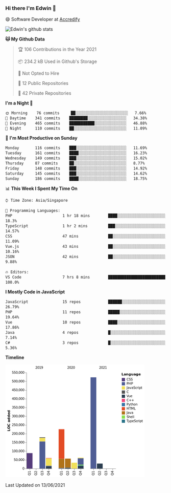 ### Hi there I'm Edwin 👋


😄 Software Developer at [Accredify](https://accredify.io/)


![Edwin's github stats](https://github-readme-stats.vercel.app/api?username=edwinkkh&show_icons=true&count_private=true) 


<!--START_SECTION:waka-->
**🐱 My Github Data** 

> 🏆 106 Contributions in the Year 2021
 > 
> 📦 234.2 kB Used in Github's Storage 
 > 
> 🚫 Not Opted to Hire
 > 
> 📜 12 Public Repositories 
 > 
> 🔑 42 Private Repositories  
 > 
**I'm a Night 🦉** 

```text
🌞 Morning    76 commits     ██░░░░░░░░░░░░░░░░░░░░░░░   7.66% 
🌆 Daytime    341 commits    ████████░░░░░░░░░░░░░░░░░   34.38% 
🌃 Evening    465 commits    ███████████░░░░░░░░░░░░░░   46.88% 
🌙 Night      110 commits    ██░░░░░░░░░░░░░░░░░░░░░░░   11.09%

```
📅 **I'm Most Productive on Sunday** 

```text
Monday       116 commits    ███░░░░░░░░░░░░░░░░░░░░░░   11.69% 
Tuesday      161 commits    ████░░░░░░░░░░░░░░░░░░░░░   16.23% 
Wednesday    149 commits    ███░░░░░░░░░░░░░░░░░░░░░░   15.02% 
Thursday     87 commits     ██░░░░░░░░░░░░░░░░░░░░░░░   8.77% 
Friday       148 commits    ███░░░░░░░░░░░░░░░░░░░░░░   14.92% 
Saturday     145 commits    ███░░░░░░░░░░░░░░░░░░░░░░   14.62% 
Sunday       186 commits    ████░░░░░░░░░░░░░░░░░░░░░   18.75%

```


📊 **This Week I Spent My Time On** 

```text
⌚︎ Time Zone: Asia/Singapore

💬 Programming Languages: 
PHP                      1 hr 18 mins        ████░░░░░░░░░░░░░░░░░░░░░   18.3% 
TypeScript               1 hr 2 mins         ███░░░░░░░░░░░░░░░░░░░░░░   14.57% 
CSS                      47 mins             ██░░░░░░░░░░░░░░░░░░░░░░░   11.09% 
Vue.js                   43 mins             ██░░░░░░░░░░░░░░░░░░░░░░░   10.16% 
JSON                     42 mins             ██░░░░░░░░░░░░░░░░░░░░░░░   9.88%

🔥 Editors: 
VS Code                  7 hrs 8 mins        █████████████████████████   100.0%

```

**I Mostly Code in JavaScript** 

```text
JavaScript               15 repos            ██████░░░░░░░░░░░░░░░░░░░   26.79% 
PHP                      11 repos            █████░░░░░░░░░░░░░░░░░░░░   19.64% 
Vue                      10 repos            ████░░░░░░░░░░░░░░░░░░░░░   17.86% 
Java                     4 repos             █░░░░░░░░░░░░░░░░░░░░░░░░   7.14% 
C#                       3 repos             █░░░░░░░░░░░░░░░░░░░░░░░░   5.36%

```


**Timeline**

![Chart not found](https://raw.githubusercontent.com/edwinkkh/edwinkkh/master/charts/bar_graph.png) 


 Last Updated on 13/06/2021
<!--END_SECTION:waka-->


<!--
**edwinkkh/edwinkkh** is a ✨ _special_ ✨ repository because its `README.md` (this file) appears on your GitHub profile.

Here are some ideas to get you started:
- 🔭 I’m currently working on projects related to
- 🌱 I’m currently learning ...
- 👯 I’m looking to collaborate on ...
📫 How to reach me: 
- 🤔 I’m looking for help with ...
- 💬 Ask me about ...
- ⚡ Fun fact: ...
-->
